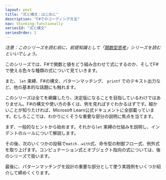 ```yaml
---
layout: post
title: "式と構文：はじめに"
description: "F#でのコーディング方法"
nav: thinking-functionally
seriesId: "式と構文"
seriesOrder: 1
---
```


*注意：このシリーズを読む前に、前提知識として「[関数型思考](../series/thinking-functionally.html)」シリーズを読むといいでしょう。*

このシリーズでは、F#で関数と値をどう組み合わせて式にするのか、そしてF#で使える色々な種類の式について見ていきます。

また、 `let` 束縛、F#の構文、パターンマッチング、 `printf` でのテキスト出力など、他の基本的な話題にも触れます。

このシリーズは全てを網羅したり、決定版になることを目指しているわけではありません。F#の構文や使い方の多くは、例を見ればすぐわかるはずです。細かいことが知りたければ、Microsoft Learn公式ドキュメントに全部載っています。むしろここでは、わかりにくそうな重要な部分の説明に焦点を当てます。

まず、一般的なヒントから始めます。それから`let` 束縛の仕組みを説明し、インデントのルールについて解説します。

その後、次のいくつかの投稿で`match..with`式、命令型の制御フロー式、例外式を取り上げます。コンピュテーション式とオブジェクト指向の式については、後のシリーズで扱います。

最後に、パターンマッチングを設計の重要な部分として使う実践例をいくつか紹介して締めくくります。




